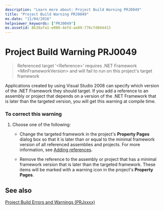 ```yaml
---
description: "Learn more about: Project Build Warning PRJ0049"
title: "Project Build Warning PRJ0049"
ms.date: "11/04/2016"
helpviewer_keywords: ["PRJ0049"]
ms.assetid: 8b38afa1-e080-4efd-ae89-776cfd044413
---
```

# Project Build Warning PRJ0049

> Referenced target '\<Reference>' requires .NET Framework \<MinFrameworkVersion> and will fail to run on this project's target framework

Applications created by using Visual Studio 2008 can specify which version of the .NET Framework they should target. If you add a reference to an assembly or project that depends on a version of the .NET Framework that is later than the targeted version, you will get this warning at compile time.

### To correct this warning

1. Choose one of the following:

   - Change the targeted framework in the project's **Property Pages** dialog box so that it is later than or equal to the minimal framework version of all referenced assemblies and projects. For more information, see [Adding references](../../build/adding-references-in-visual-cpp-projects.md).

   - Remove the reference to the assembly or project that has a minimal framework version that is later than the targeted framework. These items will be marked with a warning icon in the project's **Property Pages**.

## See also

[Project Build Errors and Warnings (PRJxxxx)](../../error-messages/tool-errors/project-build-errors-and-warnings-prjxxxx.md)
